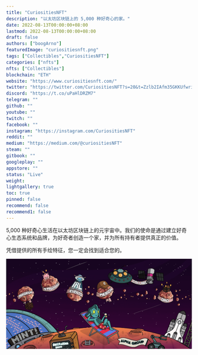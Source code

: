 ```yaml
---
title: "CuriositiesNFT"
description: "以太坊区块链上的 5,000 种好奇心的家。"
date: 2022-08-13T00:00:00+08:00
lastmod: 2022-08-13T00:00:00+08:00
draft: false
authors: ["boogArno"]
featuredImage: "curiositiesnft.png"
tags: ["Collectibles","CuriositiesNFT"]
categories: ["nfts"]
nfts: ["Collectibles"]
blockchain: "ETH"
website: "https://www.curiositiesnft.com/"
twitter: "https://twitter.com/CuriositiesNFT?s=20&t=Zzlb2IAfm35GKKUfwrizag"
discord: "https://t.co/uPaHlDRZM7"
telegram: ""
github: ""
youtube: ""
twitch: ""
facebook: ""
instagram: "https://instagram.com/CuriositiesNFT"
reddit: ""
medium: "https://medium.com/@curiositiesNFT"
steam: ""
gitbook: ""
googleplay: ""
appstore: ""
status: "Live"
weight: 
lightgallery: true
toc: true
pinned: false
recommend: false
recommend1: false
---
```

<p>5,000 种好奇心生活在以太坊区块链上的元宇宙中。我们的使命是通过建立好奇心生态系统和品牌，为好奇者创造一个家，并为所有持有者提供真正的价值。</p>
<p>凭借提供的所有手绘特征，您一定会找到适合您的。</p>

![road.c259578738af8e27f50d](road.c259578738af8e27f50d.png)
